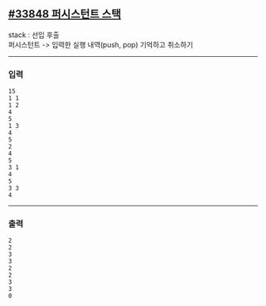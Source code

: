 [#33848 퍼시스턴트 스택](https://www.acmicpc.net/problem/33848)
---
stack : 선입 후출\
퍼시스턴트 -> 입력한 실행 내역(push, pop) 기억하고 취소하기

---

### 입력
```
15
1 1
1 2
4
5
1 3
4
5
2
4
5
3 1
4
5
3 3
4
```

---
### 출력
```
2
2
3
3
2
2
3
3
0
```